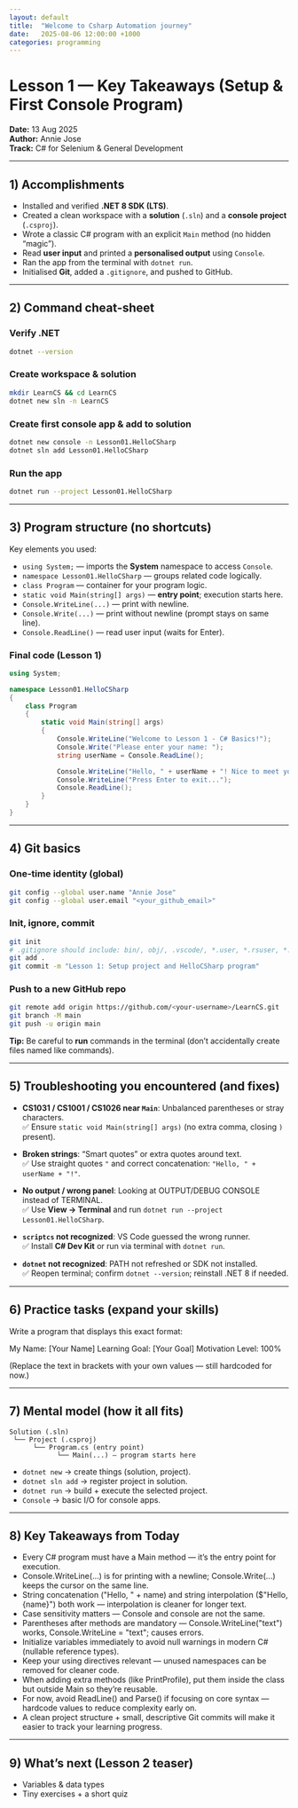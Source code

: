 ```yaml
---
layout: default
title:  "Welcome to Csharp Automation journey"
date:   2025-08-06 12:00:00 +1000
categories: programming
---
```


# Lesson 1 — Key Takeaways (Setup & First Console Program)

**Date:** 13 Aug 2025  
**Author:** Annie Jose  
**Track:** C# for Selenium & General Development

---

## 1) Accomplishments
- Installed and verified **.NET 8 SDK (LTS)**.
- Created a clean workspace with a **solution** (`.sln`) and a **console project** (`.csproj`).
- Wrote a classic C# program with an explicit `Main` method (no hidden “magic”).
- Read **user input** and printed a **personalised output** using `Console`.
- Ran the app from the terminal with `dotnet run`.
- Initialised **Git**, added a `.gitignore`, and pushed to GitHub.

---

## 2) Command cheat‑sheet

### Verify .NET
```bash
dotnet --version
```

### Create workspace & solution
```bash
mkdir LearnCS && cd LearnCS
dotnet new sln -n LearnCS
```

### Create first console app & add to solution
```bash
dotnet new console -n Lesson01.HelloCSharp
dotnet sln add Lesson01.HelloCSharp
```

### Run the app
```bash
dotnet run --project Lesson01.HelloCSharp
```

---

## 3) Program structure (no shortcuts)

Key elements you used:

- `using System;` — imports the **System** namespace to access `Console`.
- `namespace Lesson01.HelloCSharp` — groups related code logically.
- `class Program` — container for your program logic.
- `static void Main(string[] args)` — **entry point**; execution starts here.
- `Console.WriteLine(...)` — print with newline.
- `Console.Write(...)` — print without newline (prompt stays on same line).
- `Console.ReadLine()` — read user input (waits for Enter).

### Final code (Lesson 1)
```csharp
using System;

namespace Lesson01.HelloCSharp
{
    class Program
    {
        static void Main(string[] args)
        {
            Console.WriteLine("Welcome to Lesson 1 - C# Basics!");
            Console.Write("Please enter your name: ");
            string userName = Console.ReadLine();

            Console.WriteLine("Hello, " + userName + "! Nice to meet you.");
            Console.WriteLine("Press Enter to exit...");
            Console.ReadLine();
        }
    }
}
```

---

## 4) Git basics

### One‑time identity (global)
```bash
git config --global user.name "Annie Jose"
git config --global user.email "<your_github_email>"
```

### Init, ignore, commit
```bash
git init
# .gitignore should include: bin/, obj/, .vscode/, *.user, *.rsuser, *.suo, *.log, *.tmp, *~
git add .
git commit -m "Lesson 1: Setup project and HelloCSharp program"
```

### Push to a new GitHub repo
```bash
git remote add origin https://github.com/<your-username>/LearnCS.git
git branch -M main
git push -u origin main
```

**Tip:** Be careful to **run** commands in the terminal (don’t accidentally create files named like commands).

---

## 5) Troubleshooting you encountered (and fixes)

- **CS1031 / CS1001 / CS1026 near `Main`**: Unbalanced parentheses or stray characters.  
  ✅ Ensure `static void Main(string[] args)` (no extra comma, closing `)` present).

- **Broken strings**: “Smart quotes” or extra quotes around text.  
  ✅ Use straight quotes `"` and correct concatenation: `"Hello, " + userName + "!"`.

- **No output / wrong panel**: Looking at OUTPUT/DEBUG CONSOLE instead of TERMINAL.  
  ✅ Use **View → Terminal** and run `dotnet run --project Lesson01.HelloCSharp`.

- **`scriptcs` not recognized**: VS Code guessed the wrong runner.  
  ✅ Install **C# Dev Kit** or run via terminal with `dotnet run`.

- **`dotnet` not recognized**: PATH not refreshed or SDK not installed.  
  ✅ Reopen terminal; confirm `dotnet --version`; reinstall .NET 8 if needed.

---

## 6) Practice tasks (expand your skills)

Write a program that displays this exact format:

My Name: [Your Name]
Learning Goal: [Your Goal]
Motivation Level: 100%


(Replace the text in brackets with your own values — still hardcoded for now.)

---

## 7) Mental model (how it all fits)
```
Solution (.sln)
 └── Project (.csproj)
      └── Program.cs (entry point)
            └── Main(...) — program starts here
```

- `dotnet new` → create things (solution, project).
- `dotnet sln add` → register project in solution.
- `dotnet run` → build + execute the selected project.
- `Console` → basic I/O for console apps.

---
## 8) Key Takeaways from Today

- Every C# program must have a Main method — it’s the entry point for execution.
- Console.WriteLine(...) is for printing with a newline; Console.Write(...) keeps the cursor on the same line.
- String concatenation ("Hello, " + name) and string interpolation ($"Hello, {name}") both work — interpolation is cleaner for longer text.
- Case sensitivity matters — Console and console are not the same.
- Parentheses after methods are mandatory — Console.WriteLine("text") works, Console.WriteLine = "text"; causes errors.
- Initialize variables immediately to avoid null warnings in modern C# (nullable reference types).
- Keep your using directives relevant — unused namespaces can be removed for cleaner code.
- When adding extra methods (like PrintProfile), put them inside the class but outside Main so they’re reusable.
- For now, avoid ReadLine() and Parse() if focusing on core syntax — hardcode values to reduce complexity early on.
- A clean project structure + small, descriptive Git commits will make it easier to track your learning progress.

---
## 9) What’s next (Lesson 2 teaser)
- Variables & data types
- Tiny exercises + a short quiz
